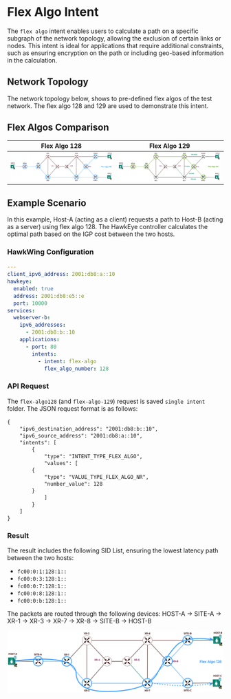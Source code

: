 # Flex Algo Intent
The `flex algo` intent enables users to calculate a path on a specific subgraph of the network topology, allowing the exclusion of certain links or nodes. This intent is ideal for applications that require additional constraints, such as ensuring encryption on the path or including geo-based information in the calculation.

## Network Topology

The network topology below, shows to pre-defined flex algos of the test network. The flex algo 128 and 129 are used to demonstrate this intent.


## Flex Algos Comparison

| Flex Algo 128 | Flex Algo 129 |
|---------------|---------------|
| ![Flex Algo 128](../../images/hawkv6-network-flex-algo-128.drawio.svg) | ![Flex Algo 129](../../images/hawkv6-network-flex-algo-129.drawio.svg)

## Example Scenario
In this example, Host-A (acting as a client) requests a path to Host-B (acting as a server) using flex algo 128. The HawkEye controller calculates the optimal path based on the IGP cost between the two hosts.

### HawkWing Configuration
```yaml
---
client_ipv6_address: 2001:db8:a::10
hawkeye:
  enabled: true
  address: 2001:db8:e5::e
  port: 10000
services:
  webserver-b:
    ipv6_addresses:
      - 2001:db8:b::10
    applications:
      - port: 80
        intents:
          - intent: flex-algo
            flex_algo_number: 128
```

### API Request
The `flex-algo128` (and `flex-algo-129`) request is saved `single intent` folder. The JSON request format is as follows:
```
{
    "ipv6_destination_address": "2001:db8:b::10",
    "ipv6_source_address": "2001:db8:a::10",
    "intents": [
        {
            "type": "INTENT_TYPE_FLEX_ALGO",
            "values": [
        {
            "type": "VALUE_TYPE_FLEX_ALGO_NR",
            "number_value": 128
        }
            ]
        }
    ]
}
```

### Result 
The result includes the following SID List, ensuring the lowest latency path between the two hosts:
- `fc00:0:1:128:1::`
- `fc00:0:3:128:1::`
- `fc00:0:7:128:1::`
- `fc00:0:8:128:1::`
- `fc00:0:b:128:1::`


The packets are routed through the following devices:
HOST-A -> SITE-A -> XR-1 -> XR-3 -> XR-7 -> XR-8 -> SITE-B -> HOST-B

![Flex Algo 128 Path](../../images/hawkv6-flex-algo-128-intent.drawio.svg)

